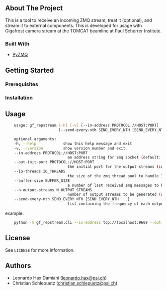 <!-- ABOUT THE PROJECT -->
## About The Project
This is a tool to receive an incoming ZMQ stream, treat it (optional), and stream it to external components. This is developed for usage with Gigafrost camera stream at the TOMCAT beamline at Paul Scherrer Institute.


### Built With

* [PyZMQ](https://pyzmq.readthedocs.io/en/latest/)


<!-- GETTING STARTED -->
## Getting Started

### Prerequisites

### Installation

<!-- USAGE EXAMPLES -->
## Usage
```bash
    usage: gf_repstream [-h] [-v] [--in-address PROTOCOL://HOST:PORT] [--out-init-port PROTOCOL://HOST:PORT] [--io-threads IO_THREADS] [--buffer-size BUFFER_SIZE] [--n-output-streams N_OUTPUT_STREAMS]
                        [--send-every-nth SEND_EVERY_NTH [SEND_EVERY_NTH ...]]

    optional arguments:
    -h, --help            show this help message and exit
    -v, --version         show version number and exit
    --in-address PROTOCOL://HOST:PORT
                            an address string for zmq socket (default: tcp://xbl-daq-23:9990)
    --out-init-port PROTOCOL://HOST:PORT
                            the initial port for the output streams (increased by 1 for every other stream) (default: 9610)
    --io-threads IO_THREADS
                            the size of the zmq thread pool to handle I/O operations (default: 1)
    --buffer-size BUFFER_SIZE
                            a number of last received zmq messages to keep in memory (default: 100)
    --n-output-streams N_OUTPUT_STREAMS
                            number of output streams to be generated (default: 0)
    --send-every-nth SEND_EVERY_NTH [SEND_EVERY_NTH ...]
                            list containing the frequency of each output stream to be generated (default: None)
```

example:

```bash
    python -m gf_repstream.cli --in-address tcp://localhost:9609 --out-init-port 9610 --n-outputs 3 --send-every-nth 1 2 10
```

<!-- LICENSE -->
## License

See `LICENSE` for more information.


## Authors

* Leonardo Hax Damiani (leonardo.hax@psi.ch)
* Christian Schlepuetz (christian.schlepuetz@psi.ch)








<!-- MARKDOWN LINKS & IMAGES -->
<!-- https://www.markdownguide.org/basic-syntax/#reference-style-links -->
[contributors-shield]: https://img.shields.io/github/contributors/github_username/repo.svg?style=for-the-badge
[contributors-url]: https://github.com/github_username/repo_name/graphs/contributors
[forks-shield]: https://img.shields.io/github/forks/github_username/repo.svg?style=for-the-badge
[forks-url]: https://github.com/github_username/repo_name/network/members
[stars-shield]: https://img.shields.io/github/stars/github_username/repo.svg?style=for-the-badge
[stars-url]: https://github.com/github_username/repo_name/stargazers
[issues-shield]: https://img.shields.io/github/issues/github_username/repo.svg?style=for-the-badge
[issues-url]: https://github.com/github_username/repo_name/issues
[license-shield]: https://img.shields.io/github/license/github_username/repo.svg?style=for-the-badge
[license-url]: https://github.com/github_username/repo_name/blob/master/LICENSE.txt
[linkedin-shield]: https://img.shields.io/badge/-LinkedIn-black.svg?style=for-the-badge&logo=linkedin&colorB=555
[linkedin-url]: https://linkedin.com/in/github_username
